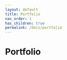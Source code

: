 ```yaml
---
layout: default
title: Portfolio
nav_order: 1
has_children: true
permalink: /docs/portfolio
---
```


# Portfolio

